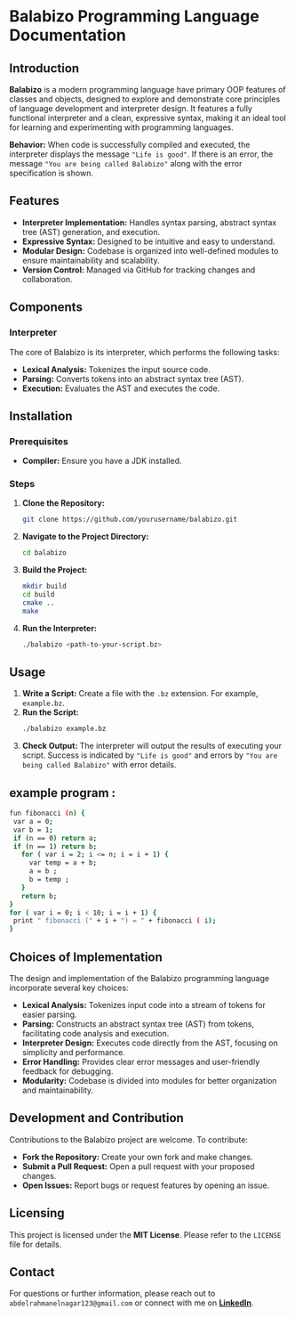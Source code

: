 # Balabizo Programming Language Documentation

## Introduction

**Balabizo** is a modern programming language have primary OOP features of classes and objects, designed to explore and demonstrate core principles of language development and interpreter design. It features a fully functional interpreter and a clean, expressive syntax, making it an ideal tool for learning and experimenting with programming languages.

**Behavior:** When code is successfully compiled and executed, the interpreter displays the message `"Life is good"`. If there is an error, the message `"You are being called Balabizo"` along with the error specification is shown.

## Features

- **Interpreter Implementation:** Handles syntax parsing, abstract syntax tree (AST) generation, and execution.
- **Expressive Syntax:** Designed to be intuitive and easy to understand.
- **Modular Design:** Codebase is organized into well-defined modules to ensure maintainability and scalability.
- **Version Control:** Managed via GitHub for tracking changes and collaboration.

## Components

### Interpreter

The core of Balabizo is its interpreter, which performs the following tasks:
- **Lexical Analysis:** Tokenizes the input source code.
- **Parsing:** Converts tokens into an abstract syntax tree (AST).
- **Execution:** Evaluates the AST and executes the code.

## Installation

### Prerequisites

- **Compiler:** Ensure you have a JDK installed.

### Steps

1. **Clone the Repository:**
    ```sh
    git clone https://github.com/yourusername/balabizo.git
    ```

2. **Navigate to the Project Directory:**
    ```sh
    cd balabizo
    ```

3. **Build the Project:**
    ```sh
    mkdir build
    cd build
    cmake ..
    make
    ```

4. **Run the Interpreter:**
    ```sh
    ./balabizo <path-to-your-script.bz>
    ```

## Usage

1. **Write a Script:** Create a file with the `.bz` extension. For example, `example.bz`.
2. **Run the Script:**
    ```sh
    ./balabizo example.bz
    ```
3. **Check Output:** The interpreter will output the results of executing your script. Success is indicated by `"Life is good"` and errors by `"You are being called Balabizo"` with error details.

## example program :
 ```sh
fun fibonacci (n) {
  var a = 0;
  var b = 1;
  if (n == 0) return a;
  if (n == 1) return b;
    for ( var i = 2; i <= n; i = i + 1) {
      var temp = a + b;
      a = b ;
      b = temp ;
    }
    return b;
}
for ( var i = 0; i < 10; i = i + 1) {
  print " fibonacci (" + i + ") = " + fibonacci ( i);
}

```

## Choices of Implementation

The design and implementation of the Balabizo programming language incorporate several key choices:

- **Lexical Analysis:** Tokenizes input code into a stream of tokens for easier parsing.
- **Parsing:** Constructs an abstract syntax tree (AST) from tokens, facilitating code analysis and execution.
- **Interpreter Design:** Executes code directly from the AST, focusing on simplicity and performance.
- **Error Handling:** Provides clear error messages and user-friendly feedback for debugging.
- **Modularity:** Codebase is divided into modules for better organization and maintainability.

## Development and Contribution

Contributions to the Balabizo project are welcome. To contribute:

- **Fork the Repository:** Create your own fork and make changes.
- **Submit a Pull Request:** Open a pull request with your proposed changes.
- **Open Issues:** Report bugs or request features by opening an issue.

## Licensing

This project is licensed under the **MIT License**. Please refer to the `LICENSE` file for details.

## Contact

For questions or further information, please reach out to `abdelrahmanelnagar123@gmail.com` or connect with me on **[LinkedIn](https://www.linkedin.com/in/abdelrahman-elnagar/)**.

